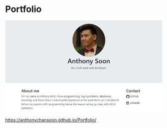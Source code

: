 # Portfolio

<img src="https://github.com/ANTHONYCHANSOON/Portfolio/blob/master/githubimgae.JPG" width=800>

https://anthonychansoon.github.io/Portfolio/

